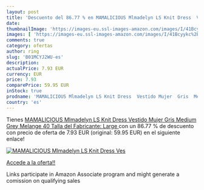 ```yaml
---
layout: post
title: 'Descuento del 86.77 % en MAMALICIOUS Mlmadelyn LS Knit Dress  Ves'
date: 
thumbnailImage: 'https://images-eu.ssl-images-amazon.com/images/I/41Bcyykc%2BmL._SL200_.jpg'
images: [ 'https://images-eu.ssl-images-amazon.com/images/I/41Bcyykc%2BmL._SL200_.jpg' ]
comments: true
category: ofertas
author: ring
slug: 'B01MCYJ2WU-es'
description:
actualPrice: 7.93 EUR
currency: EUR
price: 7.93
comparePrice: 59.95 EUR
inStock: true
prodname: 'MAMALICIOUS Mlmadelyn LS Knit Dress  Vestido Mujer  Gris  Medium Grey Melange   40  Talla del Fabricante: Large '
country: 'es'
---
```


Tienes [MAMALICIOUS Mlmadelyn LS Knit Dress  Vestido Mujer  Gris  Medium Grey Melange   40  Talla del Fabricante: Large ](https://www.amazon.es/dp/B01MCYJ2WU/?tag=tolees-21) con un 86.77 % de descuento con precio de oferta de 7.93 EUR (original: 59.95 EUR) en el siguiente enlace!

[![MAMALICIOUS Mlmadelyn LS Knit Dress  Ves](https://images-eu.ssl-images-amazon.com/images/I/41Bcyykc%2BmL._SL200_.jpg)](https://www.amazon.es/dp/B01MCYJ2WU/?tag=tolees-21)

[Accede a la oferta!!](https://www.amazon.es/dp/B01MCYJ2WU/?tag=tolees-21)

Links participate in Amazon Associate program and might generate a comission on qualifying sales



